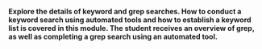 **Explore the details of keyword and grep searches. How to conduct a keyword search using automated tools and how to establish a keyword list is covered in this module. The student receives an overview of grep, as well as completing a grep search using an automated tool.** 
